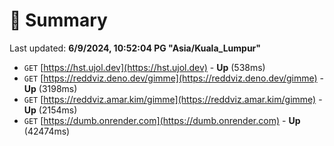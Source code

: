 # 📖 Summary
Last updated: **6/9/2024, 10:52:04 PG "Asia/Kuala_Lumpur"**

- `GET` [https://hst.ujol.dev](https://hst.ujol.dev) - **Up** (538ms)
- `GET` [https://reddviz.deno.dev/gimme](https://reddviz.deno.dev/gimme) - **Up** (3198ms)
- `GET` [https://reddviz.amar.kim/gimme](https://reddviz.amar.kim/gimme) - **Up** (2154ms)
- `GET` [https://dumb.onrender.com](https://dumb.onrender.com) - **Up** (42474ms)
